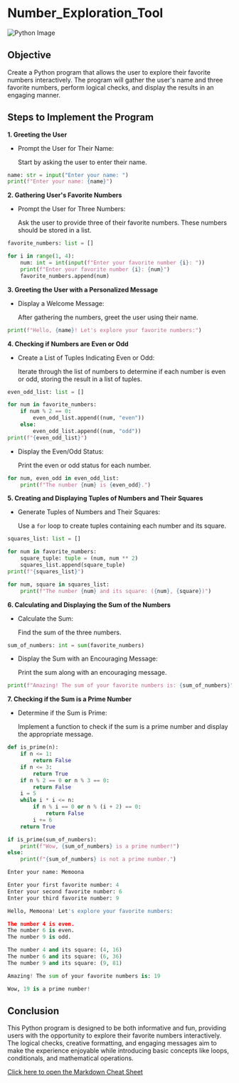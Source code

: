 # Number_Exploration_Tool

![Python Image](https://i.pinimg.com/originals/2f/9c/11/2f9c11f9e55efbf1791f12c06d60729b.jpg)

## Objective

Create a Python program that allows the user to explore their favorite numbers interactively. The program will gather the user's name and three favorite numbers, perform logical checks, and display the results in an engaging manner.

## Steps to Implement the Program

**1. Greeting the User**

- Prompt the User for Their Name:

  Start by asking the user to enter their name.

```python
name: str = input("Enter your name: ")
print(f"Enter your name: {name}")
```

**2. Gathering User's Favorite Numbers**

- Prompt the User for Three Numbers:

  Ask the user to provide three of their favorite numbers. These numbers should be stored in a list.

```python
favorite_numbers: list = []

for i in range(1, 4):
    num: int = int(input(f"Enter your favorite number {i}: "))
    print(f"Enter your favorite number {i}: {num}")
    favorite_numbers.append(num)
```

**3. Greeting the User with a Personalized Message**

- Display a Welcome Message:

  After gathering the numbers, greet the user using their name.

```python
print(f"Hello, {name}! Let's explore your favorite numbers:")
```

**4. Checking if Numbers are Even or Odd**

- Create a List of Tuples Indicating Even or Odd:

  Iterate through the list of numbers to determine if each number is even or odd, storing the result in a list of tuples.

```python
even_odd_list: list = []

for num in favorite_numbers:
    if num % 2 == 0:
        even_odd_list.append((num, "even"))
    else:
        even_odd_list.append((num, "odd"))
print(f"{even_odd_list}")
```

- Display the Even/Odd Status:

  Print the even or odd status for each number.

```python
for num, even_odd in even_odd_list:
    print(f"The number {num} is {even_odd}.")
```

**5. Creating and Displaying Tuples of Numbers and Their Squares**

- Generate Tuples of Numbers and Their Squares:

  Use a `for` loop to create tuples containing each number and its square.

```python
squares_list: list = []

for num in favorite_numbers:
    square_tuple: tuple = (num, num ** 2)
    squares_list.append(square_tuple)
print(f"{squares_list}")

for num, square in squares_list:
    print(f"The number {num} and its square: ({num}, {square})")
```

**6. Calculating and Displaying the Sum of the Numbers**

- Calculate the Sum:

  Find the sum of the three numbers.

```python
sum_of_numbers: int = sum(favorite_numbers)
```

- Display the Sum with an Encouraging Message:

  Print the sum along with an encouraging message.

```python
print(f"Amazing! The sum of your favorite numbers is: {sum_of_numbers}")
```

**7. Checking if the Sum is a Prime Number**

- Determine if the Sum is Prime:

  Implement a function to check if the sum is a prime number and display the appropriate message.

```python
def is_prime(n):
    if n <= 1:
        return False
    if n <= 3:
        return True
    if n % 2 == 0 or n % 3 == 0:
        return False
    i = 5
    while i * i <= n:
        if n % i == 0 or n % (i + 2) == 0:
            return False
        i += 6
    return True

if is_prime(sum_of_numbers):
    print(f"Wow, {sum_of_numbers} is a prime number!")
else:
    print(f"{sum_of_numbers} is not a prime number.")
```

```python
Enter your name: Memoona

Enter your first favorite number: 4
Enter your second favorite number: 6
Enter your third favorite number: 9

Hello, Memoona! Let's explore your favorite numbers:

The number 4 is even.
The number 6 is even.
The number 9 is odd.

The number 4 and its square: (4, 16)
The number 6 and its square: (6, 36)
The number 9 and its square: (9, 81)

Amazing! The sum of your favorite numbers is: 19

Wow, 19 is a prime number!
```

## Conclusion

This Python program is designed to be both informative and fun, providing users with the opportunity to explore their favorite numbers interactively. The logical checks, creative formatting, and engaging messages aim to make the experience enjoyable while introducing basic concepts like loops, conditionals, and mathematical operations.

[Click here to open the Markdown Cheat Sheet](https://www.markdownguide.org/cheat-sheet/)
